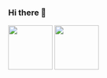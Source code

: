 ### Hi there 👋
<img src="https://assets-global.website-files.com/5fc82ceef95f49286b9a1737/623ca6569cbafb2e00dde673_Cert-Icon-PC-Pro.png" height="90" width="90">
<img src="https://assets.stickpng.com/images/58480e82cef1014c0b5e4927.png" height="90" width="90">
<!--
**noahdub/noahdub** is a ✨ _special_ ✨ repository because its `README.md` (this file) appears on your GitHub profile.

Here are some ideas to get you started:

- 🔭 I’m currently working on ...
- 🌱 I’m currently learning ...
- 👯 I’m looking to collaborate on ...
- 🤔 I’m looking for help with ...
- 💬 Ask me about ...
- 📫 How to reach me: ...
- 😄 Pronouns: ...
- ⚡ Fun fact: ...
-->
